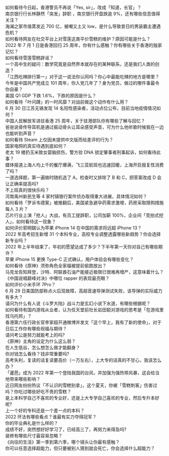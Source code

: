 如何看待今日起，香港警员不再说「Yes, sir」，改成「知道，长官」？  
南京银行行长林静然「突发」辞职 ，南京银行开盘跌逾 9%，还有哪些信息值得关注？  
海澜之家市值蒸发近 700 亿，被嘲又土又 low，是什么导致昔日的男装霸主遭遇危机？  
如何看待网友在社交平台上对雪莲这类平价雪糕的维护？原因可能是什么？  
2022 年 7 月 1 日是香港回归 25 周年，你有什么感触？你有哪些关于香港的独家记忆？  
如何看待雪莲雪糕辟谣？  
一个高中生的疑问：数学究竟是自然界本就存在的某种联系，还是我们人类的创造？  
「江西吃辣排行第一」对于这一说法你认同吗？你心中最能吃辣的地方是哪里？  
今年是中国共产党成立 101 周年，你入党几年了？身为党员，做过的哪件事最令你自豪？  
美国 Q1 GDP 下跌 1.6%，下跌的原因是什么？  
如何看待「叶问蹲」的一时风靡？对战前做这个动作有什么用？  
6 月 30 日江苏无锡发现 14 名阳性感染者，活动点位公布，目前当地疫情情况如何？  
中国人民解放军进驻香港 25 周年，关于驻港部队你有哪些了解与回忆？  
爸爸说骨传导耳机是通过振动骨头让耳朵感受声音，可为什么他听歌时候我在一边也能听到声音？  
如何看待 Steam 上仅因未提供中文版而给差评的行为？  
国家电网的真实待遇到底如何？  
老太 19 楼扔玉米致女婴脑损伤，警方验 DNA 锁定肇事者刑事起诉，如何看待此事？  
媒体报道上海人均上千的餐厅爆满，飞三亚航班也迅速回暖，上海开启报复性消费了吗？  
一道选择题，第一遍做时随机选了 A，检查时又排除了 B 和 C，把答案改成 D 会让正确率提高吗?  
不上班真的很快乐吗？  
河南禹州新民生等 4 家村镇银行案件侦办取得重大进展，具体情况如何？  
如何看待「罗诉韦德案」被推翻后，美国紧急避孕药需求激增，药房采取限购措施每人 3 片？  
芯片行业上演「抢人」大战，有员工提辞职，公司加薪 100%，企业间「竞拍式挖人」，如何看待这一现象？  
如何评价郭明錤认为苹果 iPhone 14 在中国的需求将远超 iPhone 13？  
2022 年高考招生新增 31 个本科专业，高校专业调整透露哪些新趋势？你会选择新专业吗？  
2022 年上半年结束了，年初的愿望达成了多少？下半年第一天你对自己有哪些期许？  
苹果 iPhone 15 更换 Type-C 正式确认，用户体验会有哪些变化？  
如何看待《原神》须弥角色全家福被提前偷跑放出？  
马克龙告知拜登，沙特、阿联酋石油产能接近极限已很难再增产，这意味着什么？  
《中国说唱巅峰对决》中哪位 rapper 的表现最亮眼？  
如何评价小米手环 7Pro？  
6 月 29 日美国防部称点火后现故障，高超音速导弹测试失败，该导弹的实际威力有多大？  
请问为什么有人说《斗罗大陆》战斗力是玄幻小说下水道，有哪些根据呢？  
如何看待有国内游戏从业者，认为任天堂前社长岩田聪对游戏的思考是「在游戏里找乌托邦」？  
香港第六任行政长官李家超开通微博并发文「这个早上，我有了新的使命」，对于日后工作你有哪些祝福与期待？  
请问考公是努力就能考上的吗?  
《原神》主角的设定为什么这么弱？  
在人生低谷，怎么想怎么做才能翻身？  
你对钱怎么看待？钱非常重要吗?  
高考失利，复读的话复读要高价（一万左右），上大专的话真的不甘心，我该怎么办？  
「暹芭」成为 2022 年第一个登陆我国的台风，并加强为强热带风暴，这会给当地带来哪些影响？  
近日网友纷纷热议「不认识的雪糕别拿」，这个夏天，你被「雪糕刺客」伤害过吗？你吃过哪些好吃不贵的雪糕？  
是上本科学自己不喜欢的专业好，还是上大专学自己喜欢的专业，然后专升本好呢?  
上一个好的专科还是一个差一点的本科？  
2022 环法有哪些看点？谁最有实力夺得冠军？  
你的毕业典礼是什么样的？  
成绩不好，突然想好好学习了，已经高三了，再努力来得及吗?  
装修有哪些尺寸最容易忽略？  
《向往的生活》第一季到第六季，哪个镜头让你最有感触？  
你可以任意选择超能力，但只要被别人猜到就会死亡，你会选择什么超能力？  
